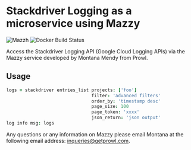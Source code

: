 # Stackdriver Logging as a microservice using Mazzy
![Mazzh](https://img.shields.io/badge/mazzy-compiled-orange.svg)
![Docker Build Status](https://img.shields.io/badge/Dockerfile-automated-blue.svg)

Access the Stackdriver Logging API (Google Cloud Logging APIs) via the Mazzy service developed by Montana Mendy from Prowl.

## Usage
```coffee
logs = stackdriver entries_list projects: ['foo'] 
                                filter: 'advanced filters'
                                order_by: 'timestamp desc'
                                page_size: 100
                                page_token: 'xxxx'
                                json_return: 'json output'
log info msg: logs
```

Any questions or any information on Mazzy please email Montana at the following email address: inqueries@getprowl.com.

